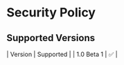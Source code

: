 # Security Policy

## Supported Versions

| Version | Supported          |
| 1.0 Beta 1 | :white_check_mark: |
